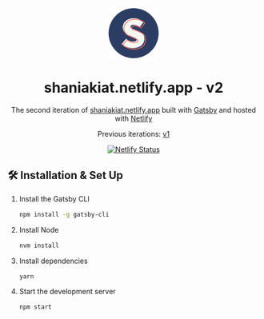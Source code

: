 <div align="center">
  <img alt="Logo" src="https://github.com/shaniakiat/portfolio-app2/blob/master/src/images/logo.svg" width="100" />
</div>
<h1 align="center">
  shaniakiat.netlify.app - v2
</h1>
<p align="center">
  The second iteration of <a href="https://shaniakiat.netlify.app" target="_blank">shaniakiat.netlify.app</a> built with <a href="https://www.gatsbyjs.org/" target="_blank">Gatsby</a> and hosted with <a href="https://www.netlify.com/" target="_blank">Netlify</a>
</p>
<p align="center">
  Previous iterations:
  <a href="https://github.com/shaniakiat/portfolio-app" target="_blank">v1</a>
</p>
<p align="center">
  <a href="https://app.netlify.com/sites/shaniakiat/deploys" target="_blank">
    <img src="https://api.netlify.com/api/v1/badges/fadfe987-54c1-47c5-918f-2e14a0b3e5b7/deploy-status" alt="Netlify Status" />
  </a>
</p>

<!-- ![demo]() -->

## 🛠 Installation & Set Up

1. Install the Gatsby CLI

   ```sh
   npm install -g gatsby-cli
   ```

2. Install Node

   ```sh
   nvm install
   ```

3. Install dependencies

   ```sh
   yarn
   ```

4. Start the development server

   ```sh
   npm start
   ```
